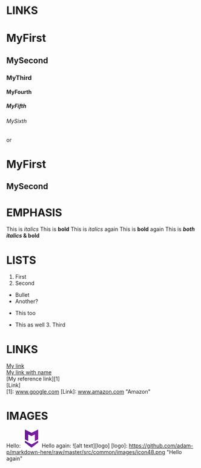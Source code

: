 **LINKS**
===

# MyFirst
## MySecond
### MyThird
#### MyFourth
##### MyFifth
###### MySixth

or

MyFirst
===
MySecond
---


**EMPHASIS**
===

This is *italics*
This is **bold**
This is _italics_ again
This is __bold__ again
This is __*both* _italics_ & **bold**__


**LISTS**
===

1. First
2. Second
  * Bullet
* Another?
+ This too
- This as well
  3. Third


**LINKS**
===

[My link](www.google.com)   
[My link with name](www.google.com "MyName")   
[My reference link][1]   
[Link]   
[1]: www.google.com
[Link]: www.amazon.com "Amazon"


**IMAGES**
===
Hello:
![alt image](https://github.com/adam-p/markdown-here/raw/master/src/common/images/icon48.png "Hello")
   Hello again:
![alt text][logo]
[logo]: https://github.com/adam-p/markdown-here/raw/master/src/common/images/icon48.png "Hello again"
